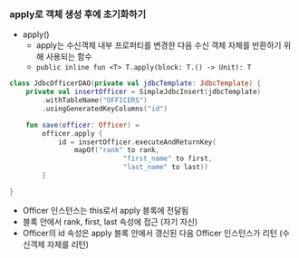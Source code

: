 ### apply로 객체 생성 후에 초기화하기

- apply()
  - apply는 수신객체 내부 프로퍼티를 변경한 다음 수신 객체 자체를 반환하기 위해 사용되는 함수
  - `public inline fun <T> T.apply(block: T.() -> Unit): T`

```kotlin
class JdbcOfficerDAO(private val jdbcTemplate: JdbcTemplate) {
	private val insertOfficer = SimpleJdbcInsert(jdbcTemplate)
		.withTableName("OFFICERS")
		.usingGeneratedKeyColumns("id")

	fun save(officer: Officer) = 
		officer.apply {
			id = insertOfficer.executeAndReturnKey(
				mapOf("rank" to rank,
							"first_name" to first,
							"last_name" to last))			
		}

}
```
- Officer 인스턴스는 this로서 apply 블록에 전달됨
- 블록 안에서 rank, first, last 속성에 접근 (자기 자신)
- Officer의 id 속성은 apply 블록 안에서 갱신된 다음 Officer 인스턴스가 리턴 (수신객체 자체를 리턴)